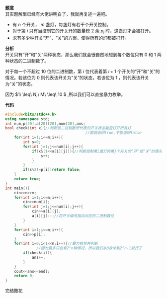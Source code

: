 **题意**  
其实题解里已经有大佬讲明白了，我就再复述一遍吧。  
- 有 $n$ 个开关， $m$ 盏灯，每盏灯有若干个开关控制。  
- 对于第 $i$ 只有当控制它的开关开的数量模 $2$ 余 $p_i$ 时，这盏灯才会被打开。
- 求有多少种开关“开”、“关”的方案，使得所有的灯都被打开。

**分析**  
开关只有“开”和“关”两种状态，那么我们就会~~很自然~~地想到每个数位只有 $0$ 和 $1$ 两种状态的二进制数了。

对于每一个不超过 $10$ 位的二进制数，第 $i$ 位代表着第 $i+1$ 个开关的“开”和“关”的情况。若该位为 $0$ 则代表该开关为“关”的状态，若该位为 $1$ ，则代表该开关为“关”的状态。

因为 $1\ \leq\ N,\ M\ \leq\ 10 $ ,所以我们可以直接暴力枚举。

**代码**
```cpp
#include<bits/stdc++.h>
using namespace std;
int n,m,p[20],a[20][20],num[20],ans;
bool check(int x){//判断该二进制数所代表的开关状态能否打开所有灯
                                    //能就返回true,不能返回false
    for(int i=1;i<=m;i++){
        int s=0;
        for(int j=1;j<=num[i];j++){
            if(x&(1<<a[i][j])){//判断控制第i盏灯的第j个开关的“开”或“关”的情况
                s++;
            }
        }
        if(s%2!=p[i])return false;
    }
    return true;
}
int main(){
    cin>>n>>m;
    for(int i=1;i<=m;i++){
        cin>>num[i];
        for(int j=1;j<=num[i];j++){
            cin>>a[i][j];
            a[i][j]--;//将开关编号指向对应的二进制数位
        }
    }
    for(int i=1;i<=m;i++){
        cin>>p[i];
    }
    for(int i=0;i<1<<n;i++){//暴力枚举并判断
              //因为最多只会有2^n种情况，所以我们从0枚举到2^n-1就行了
        if(check(i)){
            ans++;
        }
    }
    cout<<ans<<endl;
    return 0;
}
```

完结撒花